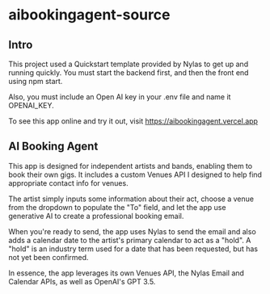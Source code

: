 # aibookingagent-source

## Intro

This project used a Quickstart template provided by Nylas to get up and running quickly. You must start the backend first, and then the front end using npm start.

Also, you must include an Open AI key in your .env file and name it OPENAI_KEY.

To see this app online and try it out, visit https://aibookingagent.vercel.app

## AI Booking Agent

This app is designed for independent artists and bands, enabling them to book their own gigs. It includes a custom Venues API I designed to help find appropriate contact info for venues.

The artist simply inputs some information about their act, choose a venue from the dropdown to populate the "To" field, and let the app use generative AI to create a professional booking email.

When you're ready to send, the app uses Nylas to send the email and also adds a calendar date to the artist's primary calendar to act as a "hold". A "hold" is an industry term used for a date that has been requested, but has not yet been confirmed.

In essence, the app leverages its own Venues API, the Nylas Email and Calendar APIs, as well as OpenAI's GPT 3.5.
